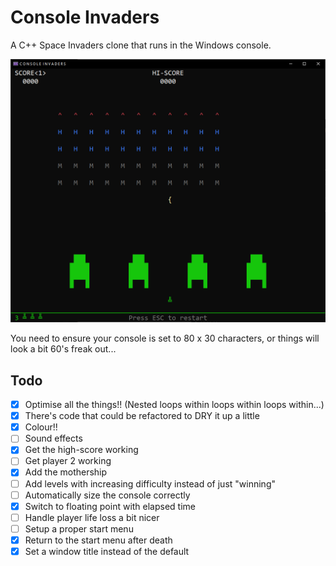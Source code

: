 # Console Invaders
A C++ Space Invaders clone that runs in the Windows console.

![Console Invaders screen shot](https://github.com/geoffbennett/ConsoleInvaders/blob/master/ConsoleInvaders.PNG)

You need to ensure your console is set to 80 x 30 characters, or things will look a bit 60's freak out...

## Todo
- [x] Optimise all the things!! (Nested loops within loops within loops within...)
- [x] There's code that could be refactored to DRY it up a little
- [x] Colour!!
- [ ] Sound effects
- [x] Get the high-score working
- [ ] Get player 2 working
- [x] Add the mothership
- [ ] Add levels with increasing difficulty instead of just "winning"
- [ ] Automatically size the console correctly
- [x] Switch to floating point with elapsed time
- [ ] Handle player life loss a bit nicer
- [ ] Setup a proper start menu
- [x] Return to the start menu after death
- [x] Set a window title instead of the default